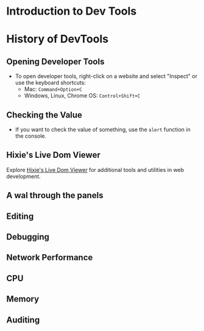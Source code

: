 # Introduction to Dev Tools

# History of DevTools

## Opening Developer Tools

- To open developer tools, right-click on a website and select "Inspect" or use the keyboard shortcuts:
  - Mac: `Command+Option+C`
  - Windows, Linux, Chrome OS: `Control+Shift+C`

## Checking the Value

- If you want to check the value of something, use the `alert` function in the console.

## Hixie's Live Dom Viewer

Explore [Hixie's Live Dom Viewer](https://software.hixie.ch/utilities/js/live-dom-viewer/) for additional tools and utilities in web development.

## A wal through the panels

## Editing

## Debugging

## Network Performance

## CPU

## Memory

## Auditing

